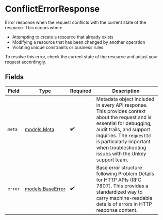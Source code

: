 # ConflictErrorResponse

Error response when the request conflicts with the current state of the resource. This occurs when:
- Attempting to create a resource that already exists
- Modifying a resource that has been changed by another operation
- Violating unique constraints or business rules

To resolve this error, check the current state of the resource and adjust your request accordingly.


## Fields

| Field                                                                                                                                                                                                                                                           | Type                                                                                                                                                                                                                                                            | Required                                                                                                                                                                                                                                                        | Description                                                                                                                                                                                                                                                     |
| --------------------------------------------------------------------------------------------------------------------------------------------------------------------------------------------------------------------------------------------------------------- | --------------------------------------------------------------------------------------------------------------------------------------------------------------------------------------------------------------------------------------------------------------- | --------------------------------------------------------------------------------------------------------------------------------------------------------------------------------------------------------------------------------------------------------------- | --------------------------------------------------------------------------------------------------------------------------------------------------------------------------------------------------------------------------------------------------------------- |
| `meta`                                                                                                                                                                                                                                                          | [models.Meta](../models/meta.md)                                                                                                                                                                                                                                | :heavy_check_mark:                                                                                                                                                                                                                                              | Metadata object included in every API response. This provides context about the request and is essential for debugging, audit trails, and support inquiries. The `requestId` is particularly important when troubleshooting issues with the Unkey support team. |
| `error`                                                                                                                                                                                                                                                         | [models.BaseError](../models/baseerror.md)                                                                                                                                                                                                                      | :heavy_check_mark:                                                                                                                                                                                                                                              | Base error structure following Problem Details for HTTP APIs (RFC 7807). This provides a standardized way to carry machine-readable details of errors in HTTP response content.                                                                                 |